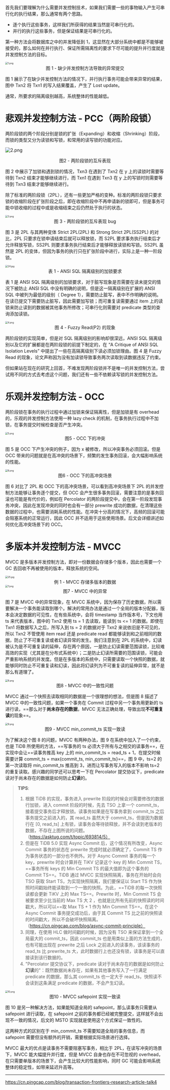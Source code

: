 首先我们要理解为什么需要并发控制技术，如果我们需要一些的事物输入产生可串行化的执行结果，那么通常有两个思路。

- 逐个执行这些事务，这样我们所获得的结果当然是可串行化的。
- 并行的执行这些事务，但是保证结果是可串行化的。

第一种方法会将数据库之中的并发降低到 1，这显然在大部分系统中都是不能够被接受的，那么如何在并行执行、保证所需隔离性的要求下尽可能的提升并行度就是并发控制方法的目标。

<img src="https://littleneko.oss-cn-beijing.aliyuncs.com/img/1_4a773fe648.png" alt="1.png" style="zoom:50%;" />

<center>图 1 - 缺少并发控制方法导致的异常提交</center>

图 1 展示了在缺少并发控制方法的情况下，并行执行事务可能会带来异常的结果，图中 Txn2 将 Txn1 的写入结果覆盖，产生了 Lost update。

通常，所要求的隔离级别越高，系统整体的性能越低。

# 悲观并发控制方法 - PCC（两阶段锁）

两阶段锁的两个阶段分别是锁的扩张（Expanding）和收缩（Shrinking）阶段，而锁的类型又分为读锁和写锁，和常用的读写锁的功能对应。

![2.png](https://littleneko.oss-cn-beijing.aliyuncs.com/img/2_a18aff06bc.png)

<center>图2 - 两阶段锁的互斥表现</center>

图 2 中展示了加锁和遇到锁的情况，Txn3 在遇到了 Txn2 在 y 上的读锁时需要等待到 Txn2 结束才能够继续进行，而 Txn1 在遇到 Txn3 在 y 上的写锁时则需要等待到 Txn3 结束才能够继续进行。

除了标准的两阶段锁（2PL），还有一些更加严格的变种。标准的两阶段锁只要求锁的收缩阶段在扩张阶段之后，即在收缩阶段中不再申请新的锁即可，但是事务可能中锁收缩的过程中或是收缩结束之后仍然处于执行的状态。

<img src="https://littleneko.oss-cn-beijing.aliyuncs.com/img/3_8291ef5294.png" alt="3.png" style="zoom:50%;" />

<center>图 3 - 两阶段锁的互斥表现 bug</center>

图 3 是 2PL 与其两种变体 Strict 2PL(2PL) 和 Strong Strict 2PL(SS2PL) 的对比，2PL 只要求在锁申请结束后就可以释放锁，而 S2PL 要求事务执行结束后才允许释放写锁，SS2PL 则要求事务执行结束后才能够释放读锁和写锁。SS2PL 虽然是 2PL 的变体，但因为事务的执行只在扩张阶段中进行，实际上是一种一阶段锁。

<img src="https://littleneko.oss-cn-beijing.aliyuncs.com/img/24_0a203c84ef.jpg" alt="24.jpg" style="zoom:50%;" />

<center>表 1 - ANSI SQL 隔离级别的加锁要求</center>

表 1 是 ANSI SQL 隔离级别的加锁要求，对于脏写现象是否需要在读未提交的情况下被防止 ANSI SQL 中没有明确的说明，但是这一隔离级别在扩展的 ANSI SQL 中被列为最低的级别（ Degree 1），需要防止脏写，表中不作明确的说明。在读已提交下需要防止脏写，因此需要加写锁；而可重复读需要通过 item 上的读锁来防止读到的数据被其他事务所修改；可串行化则需要对 predicate 类型的查询添加读锁。

<img src="https://littleneko.oss-cn-beijing.aliyuncs.com/img/4_25782f5f5f.png" alt="4.png" style="zoom:50%;" />

<center>图 4 - Fuzzy Read(P2) 的现象</center>

两阶段锁的实现简单，但是对 SQL 隔离级别的影响却很深远，ANSI SQL 隔离级别以及它的扩展都是在两阶段锁的前提下制定的，在 “A Critique of ANSI SQL Isolation Levels” 中提出了一些在高隔离级别下读必须加锁理由。图 4 是 Fuzzy Read 的现象，论文声称因为没有加读锁导致事务两次读取到读数据违反了约束。

但如果站在现在的研究上回首，不难发现两阶段锁并不是唯一的并发控制方法，尝试用不同的方式去考虑这个问题，我们还有一些不依赖读写锁的并发控制方法。

# 乐观并发控制方法 - OCC

两阶段锁在事务的执行过程中通过加锁来保证隔离性，但是加锁是有 overhead 的，乐观的并发控制方法使用一种 lazy check 的机制，在事务执行过程中不加锁，在事务提交时候检查是否产生冲突。

<img src="https://littleneko.oss-cn-beijing.aliyuncs.com/img/5_4a5753d1b3.png" alt="5.png" style="zoom:50%;" />

<center>图5 - OCC 下的冲突</center>

图 5 是 OCC 下产生冲突的例子，因为 x 被修改，所以冲突事务必须回滚。但是 OCC 带来的问题就是在高冲突的场景下，频繁的发生事务回滚，会大幅影响系统的性能。

<img src="https://littleneko.oss-cn-beijing.aliyuncs.com/img/6_e28f816ab6.png" alt="6.png" style="zoom:50%;" />

<center>图6 - OCC 下的高冲突场景</center>

图 6 对比了 2PL 和 OCC 下的高冲突场景，可以看到高冲突场景下 2PL 的并发控制方法能够让事务逐个提交，但 OCC 会产生很多事务回滚，需要注意的是事务回滚也可能是有代价的，例如在 Percolator 的两阶段提交中，会在第一阶段发现事务冲突，因此在发现冲突的同时也会有一部分 prewrite 成功的数据，在清理这些数据的过程中，也需要消耗系统的性能。在冲突十分高的情况下，高频的回滚可能会阻塞系统的正常运行，因此 OCC 并不适用于这些使用场景。后文会详细讲述如何优化高冲突场景下的 OCC。

# 多版本并发控制方法 - MVCC

MVCC 是多版本并发控制方法，即对一份数据会存储多个版本，因此也需要一个 GC 去回收不再被使用的版本，释放系统的空间。

<img src="https://littleneko.oss-cn-beijing.aliyuncs.com/img/25_3afba3eed8.jpg" alt="25.jpg" style="zoom:50%;" />

<center>例 1 - MVCC 存储多版本的数据</center>

<img src="https://littleneko.oss-cn-beijing.aliyuncs.com/img/7_0ea094a19a.png" alt="7.png" style="zoom:50%;" />

<center>图7 - MVCC 中的异常</center>

图 7 是 MVCC 中的异常现象，在 MVCC 系统中，因为保存了历史数据，所以需要解决一个事务能读取到哪个。解决的常用办法是通过一个全局的版本分配器，版本会决定数据的可见性，在有些系统中，会将 timestamp 当作版本号，下文也用 ts 来代表版本，图中的 Txn2 使用 ts = 1 去读取，能读到 ts <= 1 的数据。即使在 Txn1 将数据写入之后，所写入到 ts = 2 的数据对于 Txn2 来说依旧是不可见的，所以 Txn2 不管使用 item read 还是 predicate read 都能够读到和之前相同的数据，防止了不可重复读或者幻读异常的发生。我们注意到在 2PL 的系统中，幻读被认为是不可重复读的延伸，存在两个原因，一是防止幻读需要范围读锁，比较难高效的实现（尤其是在分布式系统中）；二是防止幻读所需要的范围读锁，可能会严重影响系统的并发度。但是在多版本的系统中，只需要读取一个快照的数据，就能够同时防止不可重复读和幻读，因此将幻读列为不可重复读的延伸异常，就不是那么有道理了。

<img src="https://littleneko.oss-cn-beijing.aliyuncs.com/img/8_e2dd7c0dbe.png" alt="8.png" style="zoom:50%;" />

<center>图8 - MVCC 中的一致性问题</center>

MVCC 通过一个快照去读取相同的数据是一个很理想的想法，但是图 8 描述了 MVCC 中的一致性问题，如果一个事务在 Commit 过程中另一个事务用更新的 ts 进行读，==那么对于**尚未存在的数据**，MVCC 无法正确处理，导致出现**不可重复读**的现象==。

<img src="https://littleneko.oss-cn-beijing.aliyuncs.com/img/9_b2df1938b4.png" alt="9.png" style="zoom:50%;" />

<center>图9 - MVCC min_commit_ts 实现一致读</center>

为了解决这个图 8 的问题，MVCC 有两种办法，图 9 在系统中加入了一个约束，也是 TiDB 所使用的方法，==写事务的 ts 必须大于所有与之相交的读事务==，在实现中会让==读事务推高 key 上的 min_commit_ts = read_ts + 1，在提交时候需要计算 commit_ts = max{commit_ts, min_commit_ts}==，图 9 中，ts=2 的第一次读取将 min_commit_ts 推高到 3，进而让写事务写入的版本不影响 ts=2 的重复读取。感兴趣的同学还可以思考一下在 Percolator 提交协议下，predicate 读对于尚未存在的数据是如何防止**幻读**的。

> **TIPS**:
>
> 1. 根据 TiDB 的实现，事务进入 prewrite 阶段的时候会对需要修改的数据行加锁，进入 commit 阶段的时候，先去 TSO 上拿一个 commit_ts，接着提交事务后才释放锁。读事务如果是在写事务拿到 commit_ts 之后事务提交之前进入的，其 read_ts 虽然大于 commit_ts，但是因为数据行在 [0, read_ts] 上有锁，读事务会等待锁释放，并不会读到老版本的数据，不存在上图所说的问题。（https://asktug.com/t/topic/693814/5）
> 2. 但是在 TiDB 5.0 实现 Async Commit 后，这个情况有所改变，Async Commit 事务的状态在 prewrite 完成时就必须确定了，Commit TS 作为事务状态的一部分也不例外。对于 Async Commit 事务的每一个 key，prewrite 时会计算并在 TiKV 记录这个 key 的 Min Commit TS，==事务所有 keys 的 Min Commit TS 的最大值即为这个事务的 Commit TS==。TiDB 通过 MVCC 实现快照隔离，事务在开始时会向 TSO 获取 Start TS，为实现快照隔离，我们要保证以 Start TS 作为快照时间戳始终能读取到一个一致的快照。为此，==TiDB 的每一次快照读都会更新 TiKV 上的 Max TS==。Prewrite 时，Min Commit TS 会被要求至少比当前的 Max TS 大 2 ，也就是比所有先前的快照读的时间戳大，所以可以==取 Max TS + 1 作为 Min Commit TS==。在这个 Async Commit 事务提交成功后，由于其 Commit TS 比之前的快照读的时间戳大，所以不会破坏快照隔离。（https://cn.pingcap.com/blog/async-commit-principle）
> 3. 同理，在使用 HLC 做时间戳的时候，因为没有 TSO 来保证拿到一个全局最大的 commit_ts，因此 commit_ts 也是用类似上面的方法生成的，也有可能出现在 prewrite 之后 Lock 之前进入的读事务，该读事务的 read_ts 比 prewrite_ts 大，此时数据行上也还没有锁，读事务是可以直接读到该行数据的。
> 4. "Percolator 提交协议下，predicate 读对于尚未存在的数据是如何防止**幻读**的"：既然数据尚未存在，如果有其他事务写入了一行满足 predicate 的数据，那么其 commit_ts 也一定大于 read_ts，快照读不会读到这条满足 predicate 的数据，不会产生幻读。

<img src="https://littleneko.oss-cn-beijing.aliyuncs.com/img/10_e2e41fa92c.png" alt="10.png" style="zoom:50%;" />

<center>图10 - MVCC safepoint 实现一致读</center>

图 10 是另一种解决方法，如果能知道全局的 safepoint，那么读事务只需要从 safepoint 进行读取，在 safepoint 之前的事务都已经被完整提交，这样就不会出现不一致的情况，后文的 MSTO 实现就是使用这个方式保证一致性的。

这两种方式的区别在于 min_commit_ts 不需要知道全局的事务信息，而 safepoint 需要但没有额外的开销，需要根据实际场景进行选择。

MVCC 最大的优点是读事务不需要阻塞写事务，相比于 2PL，在读写冲突的场景下，MVCC 能大幅提升并行度，但是 MVCC 自身也存在不可忽视的 overhead，在只需要单版本的场景下，会产生比较大的性能影响，同时 GC 可能会影响系统整体的稳定性，如带来延迟升高等。



----

https://cn.pingcap.com/blog/transaction-frontiers-research-article-talk4